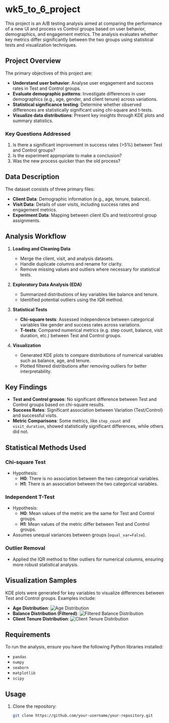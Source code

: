 # wk5_to_6_project

This project is an A/B testing analysis aimed at comparing the performance of a new UI and process vs Control groups based on user behavior, demographics, and engagement metrics. The analysis evaluates whether key metrics differ significantly between the two groups using statistical tests and visualization techniques.

## Project Overview

The primary objectives of this project are:
- **Understand user behavior**: Analyse user engagement and success rates in Test and Control groups.
- **Evaluate demographic patterns**: Investigate differences in user demographics (e.g., age, gender, and client tenure) across variations.
- **Statistical significance testing**: Determine whether observed differences are statistically significant using chi-square and t-tests.
- **Visualize data distributions**: Present key insights through KDE plots and summary statistics.

### Key Questions Addressed
1. Is there a significant improvement in success rates (>5%) between Test and Control groups?
2. Is the experiment appropriate to make a conclusion?
3. Was the new process quicker than the old process?

## Data Description

The dataset consists of three primary files:
- **Client Data**: Demographic information (e.g., age, tenure, balance).
- **Visit Data**: Details of user visits, including success rates and engagement metrics.
- **Experiment Data**: Mapping between client IDs and test/control group assignments.

## Analysis Workflow

1. **Loading and Cleaning Data**
   - Merge the client, visit, and analysis datasets.
   - Handle duplicate columns and rename for clarity.
   - Remove missing values and outliers where necessary for statistical tests.

2. **Exploratory Data Analysis (EDA)**
   - Summarized distributions of key variables like balance and tenure.
   - Identified potential outliers using the IQR method.

3. **Statistical Tests**
   - **Chi-square tests**: Assessed independence between categorical variables like gender and success rates across variations.
   - **T-tests**: Compared numerical metrics (e.g. step count, balance, visit duration, etc.) between Test and Control groups.

4. **Visualization**
   - Generated KDE plots to compare distributions of numerical variables such as balance, age, and tenure.
   - Plotted filtered distributions after removing outliers for better interpretability.

## Key Findings

- **Test and Control grouos**: No significant difference between Test and Control groups based on chi-square results.
- **Success Rates**: Significant association between Variation (Test/Control) and successful visits.
- **Metric Comparisons**: Some metrics, like `step_count` and `visit_duration`, showed statistically significant differences, while others did not.

## Statistical Methods Used

### Chi-square Test
- Hypothesis:
  - **H0**: There is no association between the two categorical variables.
  - **H1**: There is an association between the two categorical variables.

### Independent T-Test
- Hypothesis:
  - **H0**: Mean values of the metric are the same for Test and Control groups.
  - **H1**: Mean values of the metric differ between Test and Control groups.
- Assumes unequal variances between groups (`equal_var=False`).

### Outlier Removal
- Applied the IQR method to filter outliers for numerical columns, ensuring more robust statistical analysis.

## Visualization Samples

KDE plots were generated for key variables to visualize differences between Test and Control groups. Examples include:

- **Age Distribution**: 
  ![Age Distribution](../figures/age_dist_control_vs_test.png)
- **Balance Distribution (Filtered)**: 
  ![Filtered Balance Distribution](../figures/bal_dist_control_vs_test_filtered.png)
- **Client Tenure Distribution**: 
  ![Client Tenure Distribution](../figures/clnt_tenure_dist_control_vs_test.png)

## Requirements

To run the analysis, ensure you have the following Python libraries installed:
- `pandas`
- `numpy`
- `seaborn`
- `matplotlib`
- `scipy`

## Usage

1. Clone the repository:
   ```bash
   git clone https://github.com/your-username/your-repository.git

